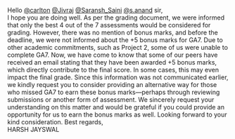 Hello [@carlton](/u/carlton) [@Jivraj](/u/jivraj)
[@Saransh_Saini](/u/saransh_saini) [@s.anand](/u/s.anand) sir,  
I hope you are doing well.
As per the grading document, we were informed that only the best 4 out of the
7 assessments would be considered for grading. However, there was no mention
of bonus marks, and before the deadline, we were not informed about the +5
bonus marks for GA7. Due to other academic commitments, such as Project 2,
some of us were unable to complete GA7.
Now, we have come to know that some of our peers have received an email
stating that they have been awarded +5 bonus marks, which directly contribute
to the final score. In some cases, this may even impact the final grade. Since
this information was not communicated earlier, we kindly request you to
consider providing an alternative way for those who missed GA7 to earn these
bonus marks—perhaps through reviewing submissions or another form of
assessment.
We sincerely request your understanding on this matter and would be grateful
if you could provide an opportunity for us to earn the bonus marks as well.
Looking forward to your kind consideration.
Best regards,  
HARSH JAYSWAL